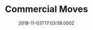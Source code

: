 ---
categories:
  - Moving
date: 2018-11-03T17:03:58.000Z
title: Commercial Moves
description: >-
  Upgrading the office digs? We can help with that. Large or small, we can handle the details while you focus on the big picture for your business.
type: ''
price: ''
---